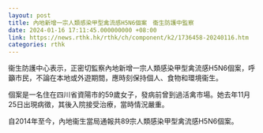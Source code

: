 ```yaml
---
layout: post
title: 內地新增一宗人類感染甲型禽流感H5N6個案　衞生防護中監察
date: 2024-01-16 17:11:45.000000000 +08:00
link: https://news.rthk.hk/rthk/ch/component/k2/1736458-20240116.htm
categories: rthk
---
```


衞生防護中心表示，正密切監察內地新增一宗人類感染甲型禽流感H5N6個案，呼籲市民，不論在本地或外遊期間，應時刻保持個人、食物和環境衞生。

個案是一名住在四川省資陽市的59歲女子，發病前曾到過活禽市場。她去年11月25日出現病徵，其後入院接受治療，當時情況嚴重。

自2014年至今，內地衞生當局通報共89宗人類感染甲型禽流感H5N6個案。
